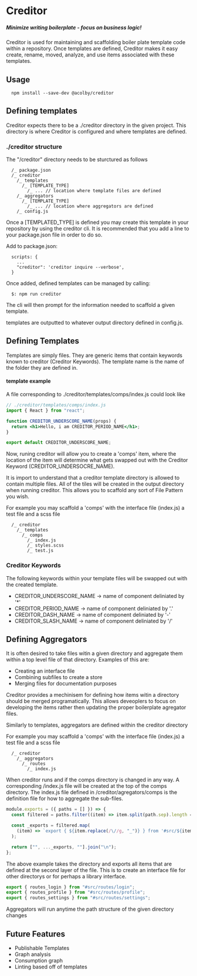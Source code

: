 # Creditor

##### Minimize writing boilerplate - focus on business logic!

Creditor is used for maintaining and scaffolding boiler plate template code within a repository. Once templates are defined, Creditor makes it easy create, rename, moved, analyze, and use items associated with these templates.

## Usage

```
  npm install --save-dev @acolby/creditor
```

## Defining templates

Creditor expects there to be a ./creditor directory in the given project. This directory is where Creditor is configured and where templates are defined.

### ./creditor structure

The "/creditor" directory needs to be sturctured as follows

```
  /_ package.json
  /_ creditor
    /_ templates
      /_ [TEMPLATE_TYPE]
        /_ ... // location where template files are defined
    /_ aggregators
      /_ [TEMPLATE_TYPE]
        /_ ... // location where aggregators are defined
    /_ config.js
```

Once a [TEMPLATED_TYPE] is defined you may create this template in your repository by using the creditor cli. It is recommended that you add a line to your package.json file in order to do so.

Add to package.json:

```
  scripts: {
    ...
    "creditor": 'creditor inquire --verbose',
  }
```

Once added, defined templates can be managed by calling:

```
  $: npm run creditor
```

The cli will then prompt for the information needed to scaffold a given template.

templates are outputted to whatever output directory defined in config.js.

## Defining Templates

Templates are simply files. They are generic items that contain keywords known to creditor (Creditor Keywords). The template name is the name of the folder they are defined in.

#### template example

A file corresponding to ./creditor/templates/comps/index.js could look like

```jsx
// ./creditor/templates/comps/index.js
import { React } from "react";

function CREDITOR_UNDERSCORE_NAME(props) {
  return <h1>Hello, i am CREDITOR_PERIOD_NAME</h1>;
}

export default CREDITOR_UNDERSCORE_NAME;
```

Now, runing creditor will allow you to create a 'comps' item, where the location of the item will determine what gets swapped out with the Creditor Keyword (CREDITOR_UNDERSOCRE_NAME).

It is import to understand that a creditor template directory is allowed to contain multiple files. All of the tiles will be created in the output directory when running creditor. This allows you to scaffold any sort of File Pattern you wish.

For example you may scaffold a 'comps' with the interface file (index.js) a test file and a scss file

```
  /_ creditor
    /_ templates
      /_ comps
        /_ index.js
        /_ styles.scss
        /_ test.js
```

### Creditor Keywords

The following keywords within your template files will be swapped out with the created template.

- CREDITOR_UNDERSCORE_NAME -> name of component deliniated by '\*'
- CREDITOR_PERIOD_NAME -> name of component deliniated by '.'
- CREDITOR_DASH_NAME -> name of component deliniated by '-'
- CREDITOR_SLASH_NAME -> name of component deliniated by '/'

## Defining Aggregators

It is often desired to take files witin a given directory and aggregate them within a top level file of that directory. Examples of this are:

- Creating an interface file
- Combining subfiles to create a store
- Merging files for documentation purposes

Creditor provides a mechinisem for defining how items witin a directory should be merged programatically. This allows deveoplers to focus on developing the items rather then updating the proper boilerplate agregator files.

Similarly to templates, aggregators are defined within the creditor directory

For example you may scaffold a 'comps' with the interface file (index.js) a test file and a scss file

```
  /_ creditor
    /_ aggregators
      /_ routes
        /_ index.js
```

When creditor runs and if the comps directory is changed in any way. A corresponding /index.js file will be created at the top of the comps directory. The index.js file defined in /creditor/agregators/comps is the definition file for how to aggregate the sub-files.

```js
module.exports = ({ paths = [] }) => {
  const filtered = paths.filter((item) => item.split(path.sep).length === 2).sort();

  const _exports = filtered.map(
    (item) => `export { ${item.replace(/\//g, "_")} } from '#src/${item}';`
  );

  return ["", ..._exports, ""].join("\n");
};
```

The above example takes the directory and exports all items that are defined at the second layer of the file. This is to create an interface file for other directorys or for perhaps a library interface.

```js
export { routes_login } from "#src/routes/login";
export { routes_profile } from "#src/routes/profile";
export { routes_settings } from "#src/routes/settings";
```

Aggregators will run anytime the path structure of the given directory changes

## Future Features

- Publishable Templates
- Graph analysis
- Consumption graph
- Linting based off of templates
